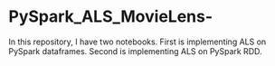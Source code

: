 # PySpark_ALS_MovieLens-
In this repository, I have two notebooks. First is implementing ALS on PySpark dataframes. Second is implementing ALS on PySpark RDD.
